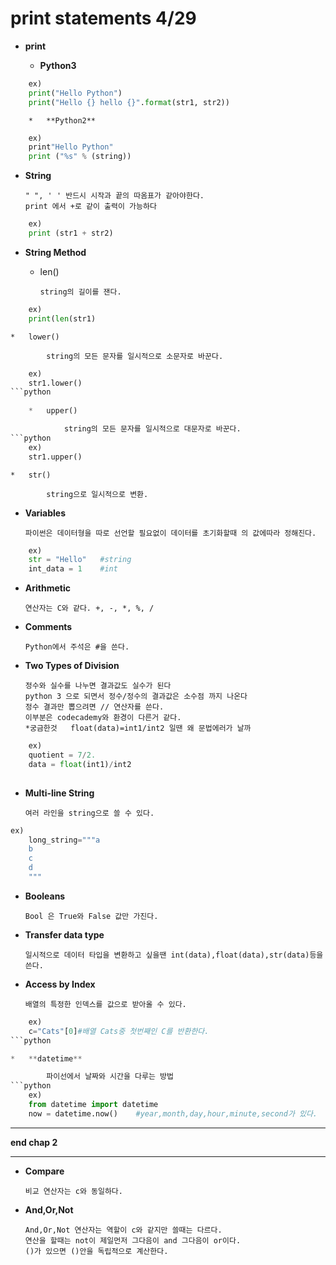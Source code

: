 print statements 4/29
=====================
* **print**

	*	**Python3**

			
```python
	ex)
	print("Hello Python")
	print("Hello {} hello {}".format(str1, str2))
```


		*	**Python2**


```python
	ex)
	print"Hello Python"
	print ("%s" % (string))
```

*	**String**

		" ", ' ' 반드시 시작과 끝의 따옴표가 같아야한다.
		print 에서 +로 같이 출력이 가능하다 

```python		
	ex) 
	print (str1 + str2)
```

*	**String Method**

	*	len()

			string의 길이를 잰다.


```python
	ex)	
	print(len(str1)
```

	*	lower()

			string의 모든 문자를 일시적으로 소문자로 바꾼다. 
```python			
	ex)	
	str1.lower()
```python
	
	*	upper()

			string의 모든 문자를 일시적으로 대문자로 바꾼다.
```python
	ex)
	str1.upper()
```

	*	str()

			string으로 일시적으로 변환.


*	**Variables**

		파이썬은 데이터형을 따로 선언할 필요없이 데이터를 초기화할때 의 값에따라 정해진다. 
```python
	ex)	
	str = "Hello"	#string
	int_data = 1	#int
```

*	**Arithmetic**

		연산자는 C와 같다. +, -, *, %, /


*	**Comments**

		Python에서 주석은 #을 쓴다.


*	**Two Types of Division**

		정수와 실수를 나누면 결과값도 실수가 된다
		python 3 으로 되면서 정수/정수의 결과값은 소수점 까지 나온다
		정수 결과만 뽑으려면 // 연산자를 쓴다.
		이부분은 codecademy와 환경이 다른거 같다.
		*궁금한것	float(data)=int1/int2 일땐 왜 문법에러가 날까
```python
	ex)
	quotient = 7/2.
	data = float(int1)/int2
	
```

*	**Multi-line String**

		여러 라인을 string으로 쓸 수 있다.
```python
ex)	
	long_string="""a
	b
	c
	d
	"""
```

*	**Booleans**

		Bool 은 True와 False 값만 가진다.

*	**Transfer data type**

		일시적으로 데이터 타입을 변환하고 싶을땐 int(data),float(data),str(data)등을 쓴다.

*	**Access by Index**

		배열의 특정한 인덱스를 값으로 받아올 수 있다.

```python		
	ex)	
	c="Cats"[0]#배열 Cats중 첫번째인 C를 반환한다.
```python

*	**datetime**

		파이선에서 날짜와 시간을 다루는 방법 
```python
	ex)
	from datetime import datetime
	now = datetime.now()	#year,month,day,hour,minute,second가 있다.
```

***
**end chap 2**
***

*	**Compare**

		비교 연산자는 c와 동일하다.

*	**And,Or,Not**

		And,Or,Not 연산자는 역할이 c와 같지만 쓸때는 다르다.
		연산을 할때는 not이 제일먼저 그다음이 and 그다음이 or이다.
		()가 있으면 ()안을 독립적으로 계산한다.

